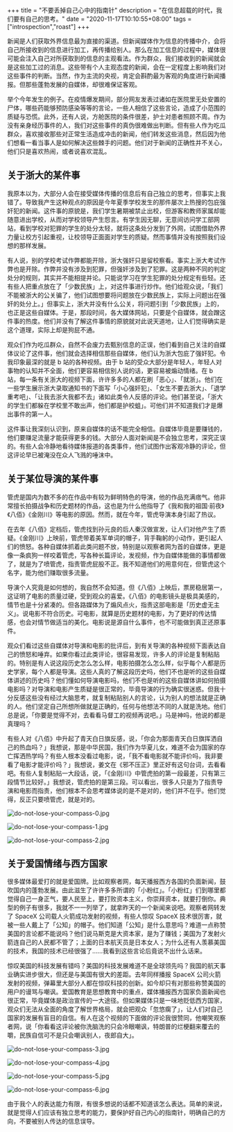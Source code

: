 +++
title = "不要丢掉自己心中的指南针"
description = "在信息超载的时代，我们要有自己的思考。"
date = "2020-11-17T10:10:55+08:00"
tags = ["introspection","roast"]
+++

新闻是人们获取外界信息最为直接的渠道。但新闻媒体作为信息的传播中介，会将自己所接收到的信息进行加工，再传播给别人。那么在加工信息的过程中，媒体很可能会注入自己对所获取到的信息的主观看法。作为群众，我们接收到的新闻就会是这些加工过的消息。这些带有个人主观态度的新闻，会在一定程度上影响我们对这些事件的判断。当然，作为主流的央视，肯定会斟酌最为客观的角度进行新闻播报。但那些蓬勃发展的自媒体，却很难保证客观。

举个今年发生的例子。在疫情爆发期间，部分网友发表过诸如在医院里无处安置的尸体，哪些药能够预防感染等等的言论，一些人相信了这些言论，造成了小范围的质疑与恐慌。此外，还有人说，方舱医院的条件很差，护士对患者照顾不周。作为没有亲身经历事件的人，我们对这些事件的真伪很难做出判断。但有些人作为吃瓜群众，喜欢接收那些对正常生活造成冲击的新闻，他们转发这些消息，然后因为他们想看一看当事人是如何解决这些棘手的问题。他们对于新闻的正确性并不关心，他们只是喜欢热闹，或者说喜欢混乱。

## 关于浙大的某件事

我原本以为，大部分人会在接受媒体传播的信息后有自己独立的思考，但事实上我错了。导致我产生这种观点的原因是今年夏季学校发生的那件屡次上热搜的包庇强奸犯的新闻。这件事的原貌是，我们学生暑期被禁止出校，但游客和教师家属却能随意进出学校，从而对学校领导产生怨言。有学生因无聊，无意间访问学工部网站，看到学校对犯罪的学生的处分太轻，就将这条处分发到了外网，试图借助外界力量让校方引起重视，让校领导正面面对学生的质疑。然而事情并没有按照我们设想的那样发展。

有人说，别的学校考试作弊都能开除，浙大强奸只是留校察看。事实上浙大考试作弊也是开除。作弊并没有涉及到犯罪，但强奸涉及到了犯罪。这是两种不同的判定处分的规则，其实并不能相提并论。只能说学习在学生犯罪的处分规定有些轻。还有些人把重点放在了「少数民族」上，对这件事进行炒作。他们给观众说，「我们不能被浙大的公关骗了，他们试图想要将问题放在少数民族上，实际上问题出在强奸的处分上。」但事实上，浙大并没有什么公关，将问题引到「少数民族」上的，也正是这些自媒体。于是，那段时间，各大媒体网站，只要是个自媒体，就会蹭这件事的热度。他们并没有了解这件事情的原貌就对此说天道地，让人们觉得确实是这个道理，实际上却是狗屁不通。

观众们作为吃瓜群众，自然不会废力去甄别信息的正误，他们看到自己关注的自媒体议论了这件事，他们就会选择相信那些自媒体，他们认为浙大包庇了强奸犯。令我印象最深的就是 b 站的各种视频。由于 b 站的受众大部分是年轻人，年轻人对事物的认知并不全面，他们更容易相信别人说的话，更容易被煽动情绪。在 b 站，每一条有关浙大的视频下面，许许多多的人都在刷「恶心」、「就浙」。他们在一些学生展示浙大录取通知书的下面写「小心强奸犯」、「女生不要去浙大」、「退学重考吧」、「让我去浙大我都不去」诸如此类令人反感的评论。他们甚至说，「浙大的学生们都躲在学校里不敢出声，他们都是护校蛆」。可他们并不知道我们才是爆出事件的第一人。

这件事让我深刻认识到，原来自媒体的话不能完全相信。自媒体毕竟是要赚钱的，他们要赚足流量才能获得更多的钱。大部分人面对新闻是不会独立思考，深究正误的。有些人会冷静地看待媒体报道的各类事件，他们试图作出客观冷静的评论，但这评论早已被淹没在众人飞溅的唾沫中。

## 关于某位导演的某件事

管虎是国内为数不多的在作品中有较为鲜明特色的导演，他的作品充满痞气。他非常擅长拍摄战争和历史题材的作品，这也是为什么他指导了《我和我的祖国·前夜》《八佰》《金刚川》等电影的原因。然而，就在今年，管虎导演本身引起了热议。

在去年《八佰》定档后，管虎找到孙元良的后人秦汉做宣发，让人们对他产生了质疑。《金刚川》上映前，管虎带着美军单词的帽子，背手鞠躬的小动作，更引起人们的愤怒。各种自媒体抓着此类问题不放，特别是以观察者网为首的自媒体，更是像一条疯狗一样咬着管虎，写各种长篇评论，发视频，作为自媒体能做的事情都做了，就是为了喷管虎，指责管虎屁股不正。我不知道他们的用意何在，但管虎这个名字，能为他们赚取很多流量。

导演个人究竟是如何想的，我自然不会知道。但《八佰》上映后，票房稳居第一，这证明了电影的质量过硬，受到观众的喜爱。《八佰》的电影镜头是极具美感的，情节也是十分紧凑的。但各路媒体为了煽风点火，指责这部电影是「历史虚无主义」。说电影不符合历史。可电影，就算是历史题材的电影，为了更好的传达情感，也会对情节做适当的美化。电影说是源自什么事件，也不可能做到真正还原事件。

观众们看过这些自媒体对导演和电影的批评后，到有关导演的各种视频下面表达自己的愤怒和唾弃。如果你看过此类评论，很容易发现，许多人的评论是复制粘贴的。特别是有人说这段历史怎么怎么样，电影拍摄怎么怎么样，似乎每个人都是历史学家，每个人都是导演。这些人真的了解这段历史吗，他们不也是听的这些自媒体讲述的历史吗？他们懂如何导演电影吗，他们不也是听的这些自媒体讲如何拍摄电影吗？对导演和电影产生质疑是很正常的，毕竟导演的行为确实很迷惑。但我十分反感这些没有经过大脑思考，就复制粘贴别人的言论，认为别人的想法就是正确的人。他们坚定自己所想所做就是正确的，任何与他想法不同的人就是洗地。他们总是说，「你要是觉得不对，去看看马督工的视频再说吧。」马是神吗，他说的都是真理吗？

有些人对《八佰》中升起了青天白日旗反感，说，「你会为那面青天白日旗挥洒自己的热血吗？」我想说，那是中华民国，我们作为华夏儿女，难道不会为国家的存亡挥洒热学吗？有些人根本没看过电影，说，「我不看电影就不能评价吗，我非要看了电影才能评价吗？」我想说，姜文在《邪不压正》里正好有这句台词，去看看吧。有些人复制粘贴一大段话，说，「《金刚川》中管虎拍的第一段最差，只有第三段情节比较好。」我想说，管虎拍的是第三段。可以看出，很多人只是为了指责导演和电影而指责，他们根本不会思考媒体说的是不是对的，他们并不在乎。他们觉得，反正只要喷管虎，就是对的。

![do-not-lose-your-compass-0.jpg](/images/do-not-lose-your-compass-0.jpg "对电影《八佰》的评论（一）")

![do-not-lose-your-compass-1.jpg](/images/do-not-lose-your-compass-1.jpg "对电影《八佰》的评论（二）")

![do-not-lose-your-compass-2.jpg](/images/do-not-lose-your-compass-2.jpg "对电影《金刚川》的评论")

## 关于爱国情绪与西方国家

很多媒体最爱打的就是爱国牌。比如观察者网，每天播报西方各国的负面新闻，鼓吹国内的蓬勃发展。由此滋生了许许多多所谓的「小粉红」。「小粉红」们到哪里都觉得自己一身正气，要人民至上，要打败资本主义，你崇拜资本，就要打倒你。典型的例子有很多，我就不一一列举了，就拿昨天的一个新闻来说吧。观察者网转发了 SpaceX 公司载人火箭成功发射的视频，有些人惊叹 SpaceX 技术很厉害，就被一些人戴上了「公知」的帽子。他们知道「公知」是什么意思吗？难道一点称赞美国的言论都不能说吗？他们说马斯克是大资本家，是为了赚钱；美国为了发射火箭连自己的人民都不管了；上面的日本航天员是日本女人；为什么还有人羡慕美国的技术，我国的技术已经很强了……我看到这些言论后竟说不出什么话来。

惊叹美国的科技发展有错吗？美国的科技发展难道不是全球领先吗？我国的航天事业确实进步很大，但还是与美国有很大的差距。去年同样播报 SpaceX 公司火箭发射的视频，弹幕里大部分人都在惊叹科技的创新。如今却只有对那些称赞美国的用户的谩骂与嘲讽。爱国教育是思想教育中的重点，媒体播报西方国家负面新闻也很正常，毕竟媒体是政治宣传的一大途径。但如果媒体只是一味地贬低西方国家，观众们无法从全面的角度了解世界格局，就会把观众「忽悠瘸了」，让人们对自己国家的发展有盲目的自信。有人在这个视频的下面做的评论我很赞同，他嘲笑观察者网，说「你看看这评论被你洗脑洗的只会冷眼嘲讽，特朗普的烂梗翻来覆去的嚼，民族自信可不是只会嘲讽别人，夜郎自大」。

![do-not-lose-your-compass-3.jpg](/images/do-not-lose-your-compass-3.jpg "对 SpaceX 载人火箭发射的评论（一）")

![do-not-lose-your-compass-4.jpg](/images/do-not-lose-your-compass-4.jpg "对 SpaceX 载人火箭发射的评论（二）")

![do-not-lose-your-compass-5.jpg](/images/do-not-lose-your-compass-5.jpg "对 SpaceX 载人火箭发射的评论（三）")

![do-not-lose-your-compass-6.jpg](/images/do-not-lose-your-compass-6.jpg "对 SpaceX 载人火箭发射的评论（四）")

由于我个人的表达能力有限，有很多想说的话都不知道该怎么表达。简单的来说，就是觉得人们应该有独立思考的能力，要保护好自己内心的指南针，明确自己的方向，不要被别人传达的信息误导。